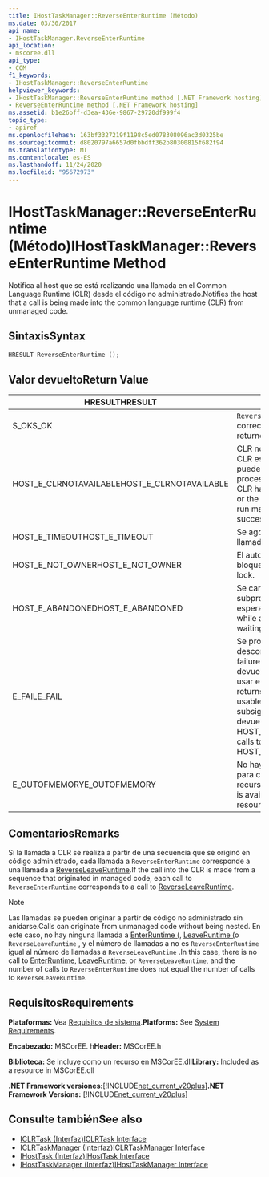 ```yaml
---
title: IHostTaskManager::ReverseEnterRuntime (Método)
ms.date: 03/30/2017
api_name:
- IHostTaskManager.ReverseEnterRuntime
api_location:
- mscoree.dll
api_type:
- COM
f1_keywords:
- IHostTaskManager::ReverseEnterRuntime
helpviewer_keywords:
- IHostTaskManager::ReverseEnterRuntime method [.NET Framework hosting]
- ReverseEnterRuntime method [.NET Framework hosting]
ms.assetid: b1e26bff-d3ea-436e-9867-29720df999f4
topic_type:
- apiref
ms.openlocfilehash: 163bf3327219f1198c5ed078308096ac3d0325be
ms.sourcegitcommit: d8020797a6657d0fbbdff362b80300815f682f94
ms.translationtype: MT
ms.contentlocale: es-ES
ms.lasthandoff: 11/24/2020
ms.locfileid: "95672973"
---
```

# <a name="ihosttaskmanagerreverseenterruntime-method"></a><span data-ttu-id="80f84-102">IHostTaskManager::ReverseEnterRuntime (Método)</span><span class="sxs-lookup"><span data-stu-id="80f84-102">IHostTaskManager::ReverseEnterRuntime Method</span></span>

<span data-ttu-id="80f84-103">Notifica al host que se está realizando una llamada en el Common Language Runtime (CLR) desde el código no administrado.</span><span class="sxs-lookup"><span data-stu-id="80f84-103">Notifies the host that a call is being made into the common language runtime (CLR) from unmanaged code.</span></span>  
  
## <a name="syntax"></a><span data-ttu-id="80f84-104">Sintaxis</span><span class="sxs-lookup"><span data-stu-id="80f84-104">Syntax</span></span>  
  
```cpp  
HRESULT ReverseEnterRuntime ();  
```  
  
## <a name="return-value"></a><span data-ttu-id="80f84-105">Valor devuelto</span><span class="sxs-lookup"><span data-stu-id="80f84-105">Return Value</span></span>  
  
|<span data-ttu-id="80f84-106">HRESULT</span><span class="sxs-lookup"><span data-stu-id="80f84-106">HRESULT</span></span>|<span data-ttu-id="80f84-107">Descripción</span><span class="sxs-lookup"><span data-stu-id="80f84-107">Description</span></span>|  
|-------------|-----------------|  
|<span data-ttu-id="80f84-108">S_OK</span><span class="sxs-lookup"><span data-stu-id="80f84-108">S_OK</span></span>|<span data-ttu-id="80f84-109">`ReverseEnterRuntime` se devolvió correctamente.</span><span class="sxs-lookup"><span data-stu-id="80f84-109">`ReverseEnterRuntime` returned successfully.</span></span>|  
|<span data-ttu-id="80f84-110">HOST_E_CLRNOTAVAILABLE</span><span class="sxs-lookup"><span data-stu-id="80f84-110">HOST_E_CLRNOTAVAILABLE</span></span>|<span data-ttu-id="80f84-111">CLR no se ha cargado en un proceso o CLR está en un estado en el que no puede ejecutar código administrado ni procesar la llamada correctamente.</span><span class="sxs-lookup"><span data-stu-id="80f84-111">The CLR has not been loaded into a process, or the CLR is in a state in which it cannot run managed code or process the call successfully.</span></span>|  
|<span data-ttu-id="80f84-112">HOST_E_TIMEOUT</span><span class="sxs-lookup"><span data-stu-id="80f84-112">HOST_E_TIMEOUT</span></span>|<span data-ttu-id="80f84-113">Se agotó el tiempo de espera de la llamada.</span><span class="sxs-lookup"><span data-stu-id="80f84-113">The call timed out.</span></span>|  
|<span data-ttu-id="80f84-114">HOST_E_NOT_OWNER</span><span class="sxs-lookup"><span data-stu-id="80f84-114">HOST_E_NOT_OWNER</span></span>|<span data-ttu-id="80f84-115">El autor de la llamada no posee el bloqueo.</span><span class="sxs-lookup"><span data-stu-id="80f84-115">The caller does not own the lock.</span></span>|  
|<span data-ttu-id="80f84-116">HOST_E_ABANDONED</span><span class="sxs-lookup"><span data-stu-id="80f84-116">HOST_E_ABANDONED</span></span>|<span data-ttu-id="80f84-117">Se canceló un evento mientras un subproceso o fibra bloqueados estaba esperando en él.</span><span class="sxs-lookup"><span data-stu-id="80f84-117">An event was canceled while a blocked thread or fiber was waiting on it.</span></span>|  
|<span data-ttu-id="80f84-118">E_FAIL</span><span class="sxs-lookup"><span data-stu-id="80f84-118">E_FAIL</span></span>|<span data-ttu-id="80f84-119">Se produjo un error grave desconocido.</span><span class="sxs-lookup"><span data-stu-id="80f84-119">An unknown catastrophic failure occurred.</span></span> <span data-ttu-id="80f84-120">Cuando un método devuelve E_FAIL, CLR ya no se puede usar en el proceso.</span><span class="sxs-lookup"><span data-stu-id="80f84-120">When a method returns E_FAIL, the CLR is no longer usable within the process.</span></span> <span data-ttu-id="80f84-121">Las llamadas subsiguientes a métodos de hospedaje devuelven HOST_E_CLRNOTAVAILABLE.</span><span class="sxs-lookup"><span data-stu-id="80f84-121">Subsequent calls to hosting methods return HOST_E_CLRNOTAVAILABLE.</span></span>|  
|<span data-ttu-id="80f84-122">E_OUTOFMEMORY</span><span class="sxs-lookup"><span data-stu-id="80f84-122">E_OUTOFMEMORY</span></span>|<span data-ttu-id="80f84-123">No hay suficiente memoria disponible para completar la asignación de recursos solicitada.</span><span class="sxs-lookup"><span data-stu-id="80f84-123">Not enough memory is available to complete the requested resource allocation.</span></span>|  
  
## <a name="remarks"></a><span data-ttu-id="80f84-124">Comentarios</span><span class="sxs-lookup"><span data-stu-id="80f84-124">Remarks</span></span>  

 <span data-ttu-id="80f84-125">Si la llamada a CLR se realiza a partir de una secuencia que se originó en código administrado, cada llamada a `ReverseEnterRuntime` corresponde a una llamada a [ReverseLeaveRuntime](ihosttaskmanager-reverseleaveruntime-method.md).</span><span class="sxs-lookup"><span data-stu-id="80f84-125">If the call into the CLR is made from a sequence that originated in managed code, each call to `ReverseEnterRuntime` corresponds to a call to [ReverseLeaveRuntime](ihosttaskmanager-reverseleaveruntime-method.md).</span></span>  
  
> [!NOTE]
> <span data-ttu-id="80f84-126">Las llamadas se pueden originar a partir de código no administrado sin anidarse.</span><span class="sxs-lookup"><span data-stu-id="80f84-126">Calls can originate from unmanaged code without being nested.</span></span> <span data-ttu-id="80f84-127">En este caso, no hay ninguna llamada a [EnterRuntime (](ihosttaskmanager-enterruntime-method.md), [LeaveRuntime (](ihosttaskmanager-leaveruntime-method.md)o `ReverseLeaveRuntime` , y el número de llamadas a no es `ReverseEnterRuntime` igual al número de llamadas a `ReverseLeaveRuntime` .</span><span class="sxs-lookup"><span data-stu-id="80f84-127">In this case, there is no call to [EnterRuntime](ihosttaskmanager-enterruntime-method.md), [LeaveRuntime](ihosttaskmanager-leaveruntime-method.md), or `ReverseLeaveRuntime`, and the number of calls to `ReverseEnterRuntime` does not equal the number of calls to `ReverseLeaveRuntime`.</span></span>  
  
## <a name="requirements"></a><span data-ttu-id="80f84-128">Requisitos</span><span class="sxs-lookup"><span data-stu-id="80f84-128">Requirements</span></span>  

 <span data-ttu-id="80f84-129">**Plataformas:** Vea [Requisitos de sistema](../../get-started/system-requirements.md).</span><span class="sxs-lookup"><span data-stu-id="80f84-129">**Platforms:** See [System Requirements](../../get-started/system-requirements.md).</span></span>  
  
 <span data-ttu-id="80f84-130">**Encabezado:** MSCorEE. h</span><span class="sxs-lookup"><span data-stu-id="80f84-130">**Header:** MSCorEE.h</span></span>  
  
 <span data-ttu-id="80f84-131">**Biblioteca:** Se incluye como un recurso en MSCorEE.dll</span><span class="sxs-lookup"><span data-stu-id="80f84-131">**Library:** Included as a resource in MSCorEE.dll</span></span>  
  
 <span data-ttu-id="80f84-132">**.NET Framework versiones:**[!INCLUDE[net_current_v20plus](../../../../includes/net-current-v20plus-md.md)]</span><span class="sxs-lookup"><span data-stu-id="80f84-132">**.NET Framework Versions:** [!INCLUDE[net_current_v20plus](../../../../includes/net-current-v20plus-md.md)]</span></span>  
  
## <a name="see-also"></a><span data-ttu-id="80f84-133">Consulte también</span><span class="sxs-lookup"><span data-stu-id="80f84-133">See also</span></span>

- [<span data-ttu-id="80f84-134">ICLRTask (Interfaz)</span><span class="sxs-lookup"><span data-stu-id="80f84-134">ICLRTask Interface</span></span>](iclrtask-interface.md)
- [<span data-ttu-id="80f84-135">ICLRTaskManager (Interfaz)</span><span class="sxs-lookup"><span data-stu-id="80f84-135">ICLRTaskManager Interface</span></span>](iclrtaskmanager-interface.md)
- [<span data-ttu-id="80f84-136">IHostTask (Interfaz)</span><span class="sxs-lookup"><span data-stu-id="80f84-136">IHostTask Interface</span></span>](ihosttask-interface.md)
- [<span data-ttu-id="80f84-137">IHostTaskManager (Interfaz)</span><span class="sxs-lookup"><span data-stu-id="80f84-137">IHostTaskManager Interface</span></span>](ihosttaskmanager-interface.md)
